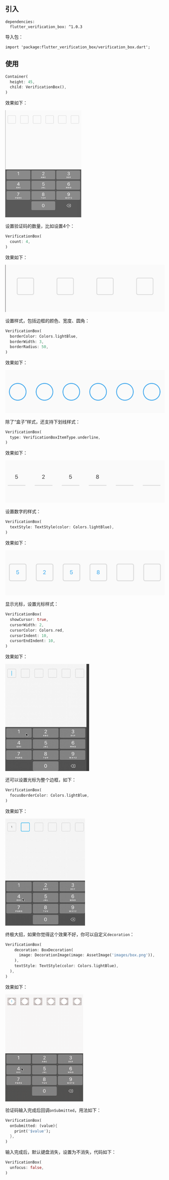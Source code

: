 ## 引入
```
dependencies:
  flutter_verification_box: ^1.0.3
```
导入包：
```
import 'package:flutter_verification_box/verification_box.dart';
```

## 使用


```dart
Container(
  height: 45,
  child: VerificationBox(),
)
```

效果如下：

<img src="https://github.com/781238222/imgs/raw/master/verification_box/verification_box_1.png" style="zoom:33%;" />

设置验证码的数量，比如设置4个：

```dart
VerificationBox(
  count: 4,
)
```

效果如下：

![](https://github.com/781238222/imgs/raw/master/verification_box/verification_box_2.png)

设置样式，包括边框的颜色、宽度、圆角：

```dart
VerificationBox(
  borderColor: Colors.lightBlue,
  borderWidth: 3,
  borderRadius: 50,
)
```

效果如下：

![](https://github.com/781238222/imgs/raw/master/verification_box/verification_box_3.png)

除了“盒子”样式，还支持下划线样式：

```dart
VerificationBox(
  type: VerificationBoxItemType.underline,
)
```

效果如下：

![](https://github.com/781238222/imgs/raw/master/verification_box/verification_box_4.png)

设置数字的样式：

```dart
VerificationBox(
  textStyle: TextStyle(color: Colors.lightBlue),
)
```

效果如下：

![](https://github.com/781238222/imgs/raw/master/verification_box/verification_box_5.png)

显示光标，设置光标样式：

```dart
VerificationBox(
  showCursor: true,
  cursorWidth: 2,
  cursorColor: Colors.red,
  cursorIndent: 10,
  cursorEndIndent: 10,
)
```

效果如下：

<img src="https://github.com/781238222/imgs/raw/master/verification_box/verification_box_6.gif" style="zoom:33%;" />

还可以设置光标为整个边框，如下：

```dart
VerificationBox(
  focusBorderColor: Colors.lightBlue,
)
```

效果如下：

<img src="https://github.com/781238222/imgs/raw/master/verification_box/verification_box_7.gif" style="zoom:33%;" />

终极大招，如果你觉得这个效果不好，你可以自定义`decoration`：

```dart
VerificationBox(
    decoration: BoxDecoration(
      image: DecorationImage(image: AssetImage('images/box.png')),
    ),
    textStyle: TextStyle(color: Colors.lightBlue),
  ),
)
```

效果如下：

<img src="https://github.com/781238222/imgs/raw/master/verification_box/verification_box_8.gif" style="zoom:33%;" />



验证码输入完成后回调`onSubmitted`，用法如下：

```dart
VerificationBox(
  onSubmitted: (value){
    print('$value');
  },
)
```

输入完成后，默认键盘消失，设置为不消失，代码如下：

```dart
VerificationBox(
  unfocus: false,
)
```

